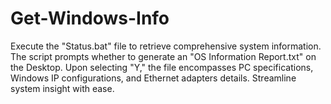 # Get-Windows-Info
Execute the "Status.bat" file to retrieve comprehensive system information. The script prompts whether to generate an "OS Information Report.txt" on the Desktop. Upon selecting "Y," the file encompasses PC specifications, Windows IP configurations, and Ethernet adapters details. Streamline system insight with ease.
